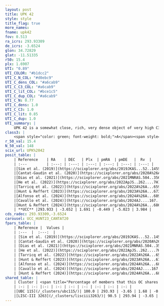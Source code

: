 ```yaml
---
layout: post
title: UPK 42
style: style
title_flag: true
more_names: 
fname: upk42
fov: 0.513
ra_icrs: 293.93309
de_icrs: -3.6524
glon: 34.72829
glat: -11.51335
r50: 15.4
plx: 1.6907
UTI: "0.89"
UTI_COLOR: "#b1dcc2"
UTI_C_N_COL: "#d0ebc9"
UTI_C_dens_COL: "#a6cab9"
UTI_C_C3_COL: "#a6cab9"
UTI_C_lit_COL: "#bce1c5"
UTI_C_dup_COL: "#a6cab9"
UTI_C_N: 0.77
UTI_C_dens: 1.0
UTI_C_C3: 1.0
UTI_C_lit: 0.85
UTI_C_dup: 1.0
UTI_summary: |
    UPK 42 is a somewhat close, rich, very dense object of very high C3 quality. It is well-studied in the literature. This object shares a large percentage of members with 2 later reported entries.
class3: |
    <span style="color: green; font-weight: bold;">A</span><span style="color: green; font-weight: bold;">A</span>
r_50_val: 15.4
N_50_val: 148
scix_url: UPK%2042
posit_table: |
    | Reference    | RA    | DEC   | Plx  | pmRA  | pmDE   |  Rv  |
    | :---         | :---: | :---: | :---: | :---: | :---: | :---: |
    |[Sim et al. (2019)](https://scixplorer.org/abs/2019JKAS...52..145S) | 293.92 | -3.643 | -- | -0.46 | -5.03 | -- |
    |[Cantat-Gaudin et al. (2020)](https://scixplorer.org/abs/2020A%26A...640A...1C) | 293.908 | -3.653 | 1.657 | -0.452 | -5.002 | -- |
    |[Dias et al. (2021)](https://scixplorer.org/abs/2021MNRAS.504..356D) | 293.926 | -3.666 | 1.663 | -0.44 | -5.0 | -- |
    |[He et al. (2022)](https://scixplorer.org/abs/2022ApJS..262....7H) | 293.922 | -3.665 | 1.692 | -0.431 | -5.03 | -- |
    |[Tarricq et al. (2022)](https://scixplorer.org/abs/2022A%26A...659A..59T) | 293.91 | -3.614 | 1.682 | -0.449 | -5.056 | -- |
    |[Hunt & Reffert (2023)](https://scixplorer.org/abs/2023A%26A...673A.114H) | 293.918 | -3.666 | 1.687 | -0.425 | -5.022 | 7.423 |
    |[Alfonso et al. (2024)](https://scixplorer.org/abs/2024A%26A...689A..18A) | 293.926 | -3.652 | 1.648 | -0.43 | -5.038 | -- |
    |[Cavallo et al. (2024)](https://scixplorer.org/abs/2024AJ....167...12C) | 293.928 | -3.644 | 1.687 | -- | -- | -- |
    |[Hunt & Reffert (2024)](https://scixplorer.org/abs/2024A%26A...686A..42H) | 293.918 | -3.666 | 1.687 | -0.425 | -5.022 | 7.423 |
    | **UCC** |293.933 | -3.652 | 1.691 | -0.449 | -5.023 | 3.984 | 
cds_radec: 293.93309,-3.6524
carousel: UCC_HUNT23_CANTAT20
fpars_table: |
    | Reference |  Values |
    | :---  |  :---:  |
    | [Sim et al. (2019)](https://scixplorer.org/abs/2019JKAS...52..145S) | `d_pc=592, log(age)=8.75` |
    | [Cantat-Gaudin et al. (2020)](https://scixplorer.org/abs/2020A%26A...640A...1C) | `AVNN=1.06, DMNN=8.88, AgeNN=8.32` |
    | [Dias et al. (2021)](https://scixplorer.org/abs/2021MNRAS.504..356D) | `Av=1.675, Dist=587, logage=8.059, [Fe/H]=-0.036` |
    | [He et al. (2022)](https://scixplorer.org/abs/2022ApJS..262....7H) | `A0=1.95, logAge=7.75` |
    | [Tarricq et al. (2022)](https://scixplorer.org/abs/2022A%26A...659A..59T) | `Dist=586, logAgeNN=8.36` |
    | [Hunt & Reffert (2023)](https://scixplorer.org/abs/2023A%26A...673A.114H) | `AV50=1.56, diffAV50=1.771, MOD50=8.756, logAge50=8.296` |
    | [Alfonso et al. (2024)](https://scixplorer.org/abs/2024A%26A...689A..18A) | `AV=1.05967, MOD=8.87988, logAge=8.79095, Z=-0.0359` |
    | [Cavallo et al. (2024)](https://scixplorer.org/abs/2024AJ....167...12C) | `AV50=1.57, dMod50=8.9, logAge50=8.27, [Fe/H]50=0.09` |
    | [Hunt & Reffert (2024)](https://scixplorer.org/abs/2024A%26A...686A..42H) | `MassJ=291.799` |
shared_table: |
    | Cluster | <span title="Percentage of members that this OC shares with the ones listed">%</span>   | RA   | DEC   | Plx   | pmRA  | pmDE  | Rv | UTI |
    | :-: | :-: |:-: | :-: | :-: | :-: | :-: | :-: | :-: |
    |[UBC 115](/_clusters/ubc115/)| 100.0 | 293.93 | -3.65 | 1.68 | -0.46 | -5.03 | 3.58 |0.12 |
    |[LISC-III 3263](/_clusters/lisciii3263/)| 90.5 | 293.94 | -3.65 | 1.69 | -0.43 | -5.0 | 6.86 |0.03 |
---
```


